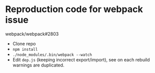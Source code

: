# Reproduction code for webpack issue

webpack/webpack#2803

* Clone repo
* `npm install`
* `./node_modules/.bin/webpack --watch`
* Edit `dep.js` (keeping incorrect export/import), see on each rebuild warnings
  are duplicated.
